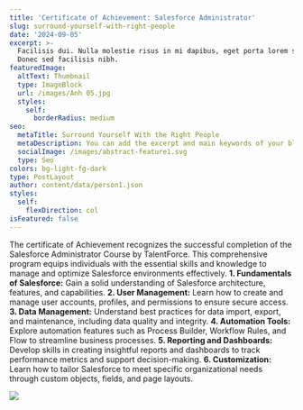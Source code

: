 ```yaml
---
title: 'Certificate of Achievement: Salesforce Administrator'
slug: surround-yourself-with-right-people
date: '2024-09-05'
excerpt: >-
  Facilisis dui. Nulla molestie risus in mi dapibus, eget porta lorem semper.
  Donec sed facilisis nibh.
featuredImage:
  altText: Thumbnail
  type: ImageBlock
  url: /images/Anh 05.jpg
  styles:
    self:
      borderRadius: medium
seo:
  metaTitle: Surround Yourself With the Right People
  metaDescription: You can add the excerpt and main keywords of your blog post here.
  socialImage: /images/abstract-feature1.svg
  type: Seo
colors: bg-light-fg-dark
type: PostLayout
author: content/data/person1.json
styles:
  self:
    flexDirection: col
isFeatured: false
---
```

The certificate of Achievement recognizes the successful completion of the Salesforce Administrator Course by TalentForce. This comprehensive program equips individuals with the essential skills and knowledge to manage and optimize Salesforce environments effectively.
**1. Fundamentals of Salesforce:** Gain a solid understanding of Salesforce architecture, features, and capabilities.
**2. User Management:** Learn how to create and manage user accounts, profiles, and permissions to ensure secure access.
**3. Data Management:** Understand best practices for data import, export, and maintenance, including data quality and integrity.
**4. Automation Tools:** Explore automation features such as Process Builder, Workflow Rules, and Flow to streamline business processes.
**5. Reporting and Dashboards:** Develop skills in creating insightful reports and dashboards to track performance metrics and support decision-making.
**6. Customization:** Learn how to tailor Salesforce to meet specific organizational needs through custom objects, fields, and page layouts.

![](/images/Anh%2005.jpg)
